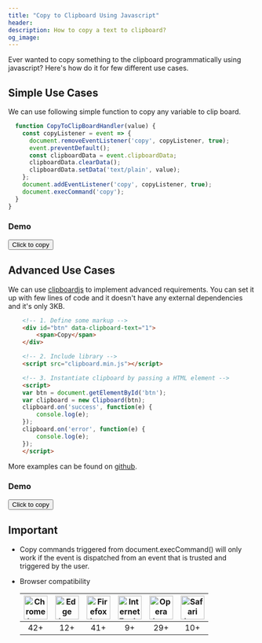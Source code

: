 ```yaml
---
title: "Copy to Clipboard Using Javascript"
header:
description: How to copy a text to clipboard?
og_image: 
---
```


<link rel="stylesheet" href="//cdnjs.cloudflare.com/ajax/libs/font-awesome/4.1.0/css/font-awesome.min.css">
Ever wanted to copy something to the clipboard programmatically using javascript? Here's how do it for few different use cases.

## Simple Use Cases

We can use following simple function to copy any variable to clip board.

```javascript
  function CopyToClipBoardHandler(value) {
    const copyListener = event => {
      document.removeEventListener('copy', copyListener, true);
      event.preventDefault();
      const clipboardData = event.clipboardData;
      clipboardData.clearData();
      clipboardData.setData('text/plain', value);
    };
    document.addEventListener('copy', copyListener, true);
    document.execCommand('copy');
  }
}
```

### Demo

 <div class="wrapper">
  <button class="button" id="copy1">
  Click to copy
  </button>
</div>

## Advanced Use Cases

We can use [clipboardjs](https://clipboardjs.com/) to implement advanced requirements. You can set it up with few lines of code and it doesn't have any external dependencies and it's only 3KB.

```html
    <!-- 1. Define some markup -->
    <div id="btn" data-clipboard-text="1">
        <span>Copy</span>
    </div>

    <!-- 2. Include library -->
    <script src="clipboard.min.js"></script>

    <!-- 3. Instantiate clipboard by passing a HTML element -->
    <script>
    var btn = document.getElementById('btn');
    var clipboard = new Clipboard(btn);
    clipboard.on('success', function(e) {
        console.log(e);
    });
    clipboard.on('error', function(e) {
        console.log(e);
    });
    </script>
```
More examples can be found on [github](https://github.com/zenorocha/clipboard.js/tree/master/demo).

### Demo
 <div class="wrapper">
  <button class="button" id="copy2" data-clipboard-text="Hello Clip Board!! I am from clipboardJS.">
  Click to copy
  </button>
</div>

## Important

- Copy commands triggered from document.execCommand() will only work if the event is dispatched from an event that is trusted and triggered by the user.

- Browser compatibility

  | <img src="http://www.lankapura.net/assets/images/browsers/chrome.png" width="48px" height="48px" alt="Chrome logo"> | <img src="http://www.lankapura.net/assets/images/browsers/edge.png" width="48px" height="48px" alt="Edge logo"> | <img src="http://www.lankapura.net/assets/images/browsers/firefox.png" width="48px" height="48px" alt="Firefox logo"> | <img src="http://www.lankapura.net/assets/images/browsers/ie.png" width="48px" height="48px" alt="Internet Explorer logo"> | <img src="http://www.lankapura.net/assets/images/browsers/opera.png" width="48px" height="48px" alt="Opera logo"> | <img src="http://www.lankapura.net/assets/images/browsers/safari.png" width="48px" height="48px" alt="Safari logo"> |
  |:---:|:---:|:---:|:---:|:---:|:---:|
  | 42+ | 12+ | 41+ | 9+ | 29+ | 10+ |

<script src="https://cdnjs.cloudflare.com/ajax/libs/clipboard.js/1.7.1/clipboard.min.js"></script>

<script type="text/javascript">

function CopyToClipBoardHandler(text) {
  const copyListener = event => {
    document.removeEventListener("copy", copyListener, true);
    event.preventDefault();
    const clipboardData = event.clipboardData;
    clipboardData.clearData();
    clipboardData.setData("text/plain", text);
  };
  document.addEventListener("copy", copyListener, true);
  document.execCommand("copy");
}

var uc1 = 'Hello Clip Board!! I am from a varaible.';
var button1 = document.getElementById("copy1");

button1.addEventListener("click", function(e) {
  e.preventDefault();
  CopyToClipBoardHandler(uc1);
});

var btn = document.getElementById('copy2');
var clipboard = new Clipboard(btn);
clipboard.on('success', function(e) {
    console.log(e);
});
clipboard.on('error', function(e) {
    console.log(e);
});
</script>

